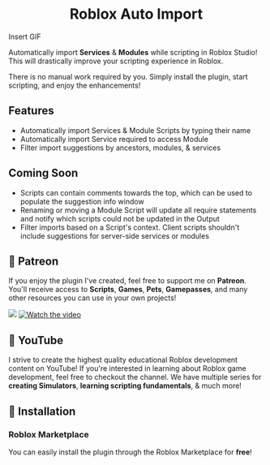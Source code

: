 <h1 align="center">Roblox Auto Import</h1>

Insert GIF

Automatically import **Services** & **Modules** while scripting in Roblox Studio! This will drastically improve your scripting experience in Roblox.

There is no manual work required by you. Simply install the plugin, start scripting, and enjoy the enhancements!

## Features
* Automatically import Services & Module Scripts by typing their name
* Automatically import Service required to access Module
* Filter import suggestions by ancestors, modules, & services

## Coming Soon
* Scripts can contain comments towards the top, which can be used to populate the suggestion info window
* Renaming or moving a Module Script will update all require statements and notify which scripts could not be updated in the Output
* Filter imports based on a Script's context. Client scripts shouldn't include suggestions for server-side services or modules
## 💸 Patreon
If you enjoy the plugin I've created, feel free to support me on **Patreon**. You'll receive access to **Scripts**, **Games**, **Pets**, **Gamepasses**, and many other resources you can use in your own projects!

<a href="https://patreon.com/MonzterDEV"><img src="https://img.shields.io/endpoint.svg?url=https%3A%2F%2Fshieldsio-patreon.vercel.app%2Fapi%3Fusername%3DMonzterDEV%26type%3Dpatrons&style=for-the-badge" /></a>
[![Watch the video](https://img.youtube.com/vi/nTQUwghvy5Q/default.jpg)](https://youtu.be/nTQUwghvy5Q)

## 📸 YouTube
I strive to create the highest quality educational Roblox development content on YouTube! If you're interested in learning about Roblox game development, feel free to checkout the channel. We have multiple series for **creating Simulators**, **learning scripting fundamentals**, & much more!



## 💾 Installation

### Roblox Marketplace
You can easily install the plugin through the Roblox Marketplace for **free**!
